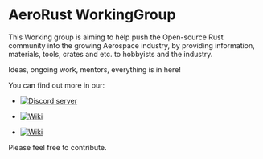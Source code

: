 # AeroRust WorkingGroup

This Working group is aiming to help push the Open-source Rust community into the growing Aerospace industry, by providing information, materials, tools, crates and etc. to hobbyists and the industry.

Ideas, ongoing work, mentors, everything is in here!

You can find out more in our:

- [![Discord server](https://img.shields.io/discord/662244134316408833?label=Discord&style=flat-square)](https://discord.gg/RXNsMXc)

- [![Wiki](https://img.shields.io/badge/AeroRust-Wiki-important?style=flat-square)](https://github.com/AeroRust/WorkingGroup/wiki)

- [![Wiki](https://img.shields.io/badge/AeroRust-awesome--space-blueviolet?style=flat-square)](https://github.com/AeroRust/awesome-space)


Please feel free to contribute.
